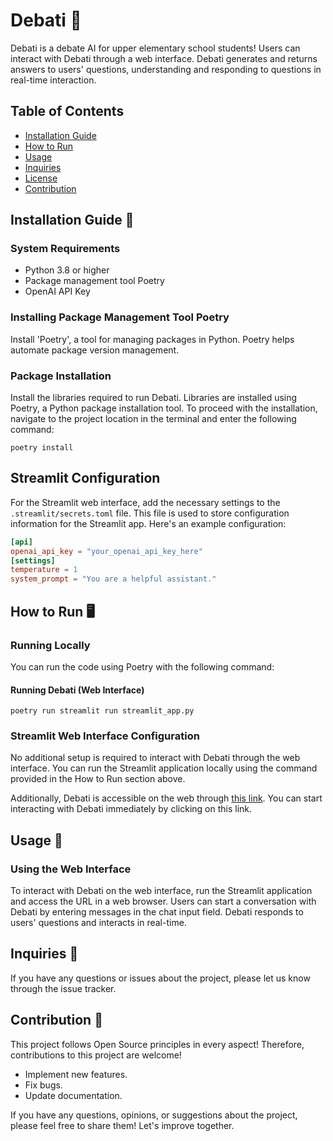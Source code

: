 # Debati 🐶

Debati is a debate AI for upper elementary school students! Users can interact with Debati through a web interface. Debati generates and returns answers to users' questions, understanding and responding to questions in real-time interaction.

## Table of Contents
- [Installation Guide](#installation-guide)
- [How to Run](#how-to-run)
- [Usage](#usage)
- [Inquiries](#inquiries)
- [License](#license)
- [Contribution](#contribution)

## Installation Guide 🚀

### System Requirements
- Python 3.8 or higher
- Package management tool Poetry
- OpenAI API Key

### Installing Package Management Tool Poetry
Install 'Poetry', a tool for managing packages in Python. Poetry helps automate package version management.

### Package Installation
Install the libraries required to run Debati. Libraries are installed using Poetry, a Python package installation tool. To proceed with the installation, navigate to the project location in the terminal and enter the following command:

```
poetry install
```

## Streamlit Configuration
For the Streamlit web interface, add the necessary settings to the `.streamlit/secrets.toml` file. This file is used to store configuration information for the Streamlit app. Here's an example configuration:

```toml
[api]
openai_api_key = "your_openai_api_key_here"
[settings]
temperature = 1
system_prompt = "You are a helpful assistant."
```

## How to Run 🖥️

### Running Locally
You can run the code using Poetry with the following command:

#### Running Debati (Web Interface)
```
poetry run streamlit run streamlit_app.py
```

### Streamlit Web Interface Configuration
No additional setup is required to interact with Debati through the web interface. You can run the Streamlit application locally using the command provided in the How to Run section above.

Additionally, Debati is accessible on the web through [this link](https://singwan.school/). You can start interacting with Debati immediately by clicking on this link.

## Usage 📘

### Using the Web Interface
To interact with Debati on the web interface, run the Streamlit application and access the URL in a web browser. Users can start a conversation with Debati by entering messages in the chat input field. Debati responds to users' questions and interacts in real-time.

## Inquiries 💬

If you have any questions or issues about the project, please let us know through the issue tracker.

## Contribution 🤝

This project follows Open Source principles in every aspect! Therefore, contributions to this project are welcome!
- Implement new features.
- Fix bugs.
- Update documentation.

If you have any questions, opinions, or suggestions about the project, please feel free to share them! Let's improve together.
